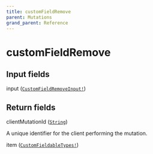 ```yaml
---
title: customFieldRemove
parent: Mutations
grand_parent: Reference
---
```


# customFieldRemove

## Input fields

<div class="field-entry ">
  <span id="input" class="field-name anchored">input (<code><a href="/docs/reference/input_object/customfieldremoveinput">CustomFieldRemoveInput!</a></code>)</span>

  <div class="description-wrapper">

  </div>
</div>

## Return fields

<div class="field-entry ">
  <span id="clientmutationid" class="field-name anchored">clientMutationId (<code><a href="/docs/reference/scalar/string">String</a></code>)</span>

  <div class="description-wrapper">
   <p>A unique identifier for the client performing the mutation.</p>

  </div>
</div>

<div class="field-entry ">
  <span id="item" class="field-name anchored">item (<code><a href="/docs/reference/union/customfieldabletypes">CustomFieldableTypes!</a></code>)</span>

  <div class="description-wrapper">

  </div>
</div>

